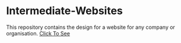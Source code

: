 # Intermediate-Websites
This repository contains the design for a website for any company or organisation.
<a href=" https://yash-netankar.github.io/MyCompany.github.io/">Click To See</a>
